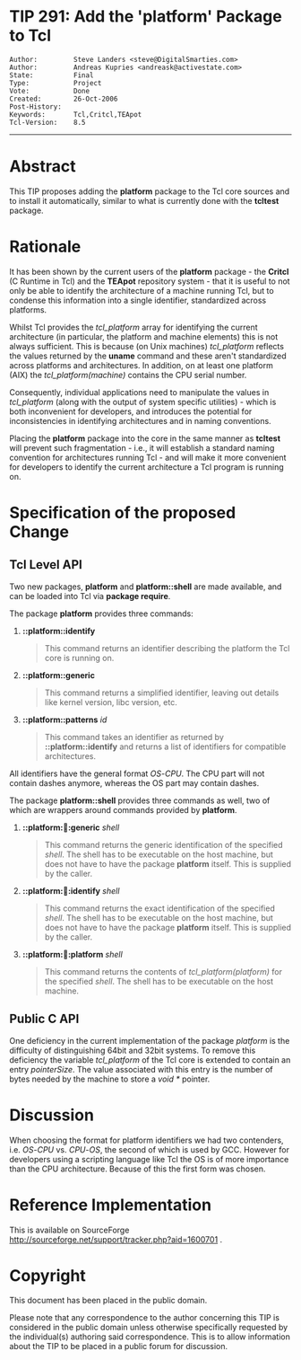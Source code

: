 # TIP 291: Add the 'platform' Package to Tcl
	Author:         Steve Landers <steve@DigitalSmarties.com>
	Author:         Andreas Kupries <andreask@activestate.com>
	State:          Final
	Type:           Project
	Vote:           Done
	Created:        26-Oct-2006
	Post-History:   
	Keywords:       Tcl,Critcl,TEApot
	Tcl-Version:    8.5
-----

# Abstract

This TIP proposes adding the **platform** package to the Tcl core sources
and to install it automatically, similar to what is currently done with the
**tcltest** package.

# Rationale

It has been shown by the current users of the **platform** package - the
**Critcl** \(C Runtime in Tcl\) and the **TEApot** repository system - that
it is useful to not only be able to identify the architecture of a machine
running Tcl, but to condense this information into a single identifier,
standardized across platforms.

Whilst Tcl provides the _tcl\_platform_ array for identifying the current
architecture \(in particular, the platform and machine elements\) this is not
always sufficient. This is because \(on Unix machines\) _tcl\_platform_
reflects the values returned by the **uname** command and these aren't
standardized across platforms and architectures. In addition, on at least one
platform \(AIX\) the _tcl\_platform\(machine\)_ contains the CPU serial number.

Consequently, individual applications need to manipulate the values in
_tcl\_platform_ \(along with the output of system specific utilities\) - which
is both inconvenient for developers, and introduces the potential for
inconsistencies in identifying architectures and in naming conventions.

Placing the **platform** package into the core in the same manner as
**tcltest** will prevent such fragmentation - i.e., it will establish a
standard naming convention for architectures running Tcl - and will make it
more convenient for developers to identify the current architecture a Tcl
program is running on.

# Specification of the proposed Change

## Tcl Level API

Two new packages, **platform** and **platform::shell** are made available,
and can be loaded into Tcl via **package require**.

The package **platform** provides three commands:

 1. **::platform::identify**

	  > This command returns an identifier describing the platform the Tcl core is
    running on.

 1. **::platform::generic**

	  > This command returns a simplified identifier, leaving out details like
    kernel version, libc version, etc.

 1. **::platform::patterns** _id_

	  > This command takes an identifier as returned by **::platform::identify**
    and returns a list of identifiers for compatible architectures.

All identifiers have the general format _OS_-_CPU_. The CPU part will not
contain dashes anymore, whereas the OS part may contain dashes.

The package **platform::shell** provides three commands as well, two of
which are wrappers around commands provided by **platform**.

 1. **::platform::shell::generic**  _shell_

	  > This command returns the generic identification of the specified _shell_.
    The shell has to be executable on the host machine, but does not have to
    have the package **platform** itself. This is supplied by the caller.

 1. **::platform::shell::identify** _shell_

	  > This command returns the exact identification of the specified _shell_.
    The shell has to be executable on the host machine, but does not have to
    have the package **platform** itself. This is supplied by the caller.

 1. **::platform::shell::platform** _shell_

	  > This command returns the contents of _tcl\_platform\(platform\)_ for the
    specified _shell_. The shell has to be executable on the host machine.

## Public C API

One deficiency in the current implementation of the package _platform_ is
the difficulty of distinguishing 64bit and 32bit systems. To remove this
deficiency the variable _tcl\_platform_ of the Tcl core is extended to
contain an entry _pointerSize_. The value associated with this entry is the
number of bytes needed by the machine to store a _void \*_ pointer.

# Discussion

When choosing the format for platform identifiers we had two contenders, i.e. _OS_-_CPU_ vs. _CPU_-_OS_, the second of which is used by GCC. However for developers using a scripting language like Tcl the OS is of more importance than the CPU architecture. Because of this the first form was chosen.

# Reference Implementation

This is available on SourceForge <http://sourceforge.net/support/tracker.php?aid=1600701> .

# Copyright

This document has been placed in the public domain.

Please note that any correspondence to the author concerning this TIP is
considered in the public domain unless otherwise specifically requested by the
individual\(s\) authoring said correspondence. This is to allow information
about the TIP to be placed in a public forum for discussion.

